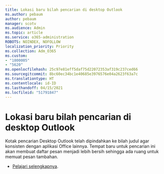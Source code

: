 ```yaml
---
title: Lokasi baru bilah pencarian di desktop Outlook
ms.author: pebaum
author: pebaum
manager: scotv
ms.audience: Admin
ms.topic: article
ms.service: o365-administration
ROBOTS: NOINDEX, NOFOLLOW
localization_priority: Priority
ms.collection: Adm_O365
ms.custom:
- "1800005"
- "5620"
ms.openlocfilehash: 25c97e81eff5daf75d22072353af319c237ced66
ms.sourcegitcommit: 8bc60ec34bc1e40685e3976576e04a2623f63a7c
ms.translationtype: HT
ms.contentlocale: id-ID
ms.lasthandoff: 04/15/2021
ms.locfileid: "51791847"
---
```

# <a name="new-location-of-the-search-bar-in-outlook-desktop"></a>Lokasi baru bilah pencarian di desktop Outlook

Kotak pencarian Desktop Outlook telah dipindahkan ke bilah judul agar konsisten dengan aplikasi Office lainnya. Tempat baru untuk pencarian ini akan membuat daftar pesan menjadi lebih bersih sehingga ada ruang untuk memuat pesan tambahan.
- [Pelajari selengkapnya](https://support.microsoft.com/id-ID/office/96fee452-80cd-492d-a35c-5c37584b416b).
